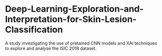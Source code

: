 # Deep-Learning-Exploration-and-Interpretation-for-Skin-Lesion-Classification

A study investigating the use of pretained CNN models and XAI techniques to explore and analyse the ISIC 2018 dataset.
